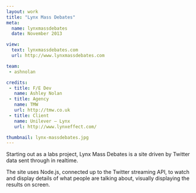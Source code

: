 ```yaml
---
layout: work
title: "Lynx Mass Debates"
meta:
  name: lynxmassdebates
  date: November 2013

view:
  text: lynxmassdebates.com
  url: http://www.lynxmassdebates.com

team:
 - ashnolan

credits:
 - title: F/E Dev
   name: Ashley Nolan
 - title: Agency
   name: TMW
   url: http://tmw.co.uk
 - title: Client
   name: Unilever – Lynx
   url: http://www.lynxeffect.com/

thumbnail: lynx-massdebates.jpg
---
```

Starting out as a labs project, Lynx Mass Debates is a site driven by Twitter data sent through in realtime.

The site uses Node.js, connected up to the Twitter streaming API, to watch and display details of what people are talking about, visually displaying the results on screen.